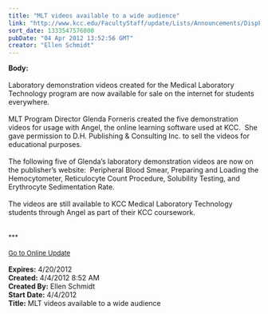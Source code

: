 ```yaml
---
title: "MLT videos available to a wide audience"
link: "http://www.kcc.edu/FacultyStaff/update/Lists/Announcements/DispForm.aspx?ID=658"
sort_date: 1333547576000
pubDate: "04 Apr 2012 13:52:56 GMT"
creator: "Ellen Schmidt"
---
```


<div><b>Body:</b> <div class="ExternalClass60A58C0398C445519396AD31C89EEBE4"><div><br />Laboratory demonstration videos created for the Medical Laboratory Technology program are now available for sale on the internet for students everywhere.</div>
<div><br />MLT Program Director Glenda Forneris created the five demonstration videos for usage with Angel, the online learning software used at KCC.  She gave permission to D.H. Publishing &amp; Consulting Inc. to sell the videos for educational purposes.</div>
<div><br />The following five of Glenda’s laboratory demonstration videos are now on the publisher’s website:  Peripheral Blood Smear, Preparing and Loading the Hemocytometer, Reticulocyte Count Procedure, Solubility Testing, and Erythrocyte Sedimentation Rate.</div>
<div><br />The videos are still available to KCC Medical Laboratory Technology students through Angel as part of their KCC coursework.<br /></div>
<div> </div>
<div>
<div><font size="2">
<div> </div>
<div>***</div>
<div> </div>
<div><a href="/FacultyStaff/update/Pages/dailyupdate.aspx">Go to Online Update</a></div>
<div> </div></div></font></div></div></div>
<div><b>Expires:</b> 4/20/2012</div>
<div><b>Created:</b> 4/4/2012 8:52 AM</div>
<div><b>Created By:</b> Ellen Schmidt</div>
<div><b>Start Date:</b> 4/4/2012</div>
<div><b>Title:</b> MLT videos available to a wide audience</div>
